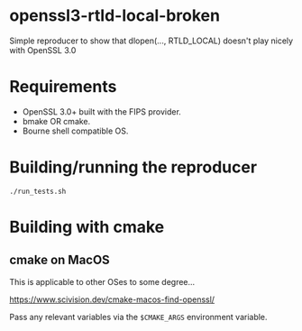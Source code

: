 # openssl3-rtld-local-broken
Simple reproducer to show that dlopen(..., RTLD_LOCAL) doesn't play nicely with OpenSSL 3.0

# Requirements

- OpenSSL 3.0+ built with the FIPS provider.
- bmake OR cmake.
- Bourne shell compatible OS.

# Building/running the reproducer

```
./run_tests.sh
```

# Building with cmake

## cmake on MacOS

This is applicable to other OSes to some degree...

https://www.scivision.dev/cmake-macos-find-openssl/

Pass any relevant variables via the `$CMAKE_ARGS` environment variable.
